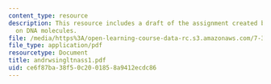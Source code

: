 ```yaml
---
content_type: resource
description: This resource includes a draft of the assignment created by the student
  on DNA molecules.
file: /media/https%3A/open-learning-course-data-rc.s3.amazonaws.com/7-349-biological-computing-at-the-crossroads-of-engineering-and-science-spring-2005/ce6f87ba38f50c2001858a9412ecdc86_andrwsingltnass1.pdf
file_type: application/pdf
resourcetype: Document
title: andrwsingltnass1.pdf
uid: ce6f87ba-38f5-0c20-0185-8a9412ecdc86
---
```

